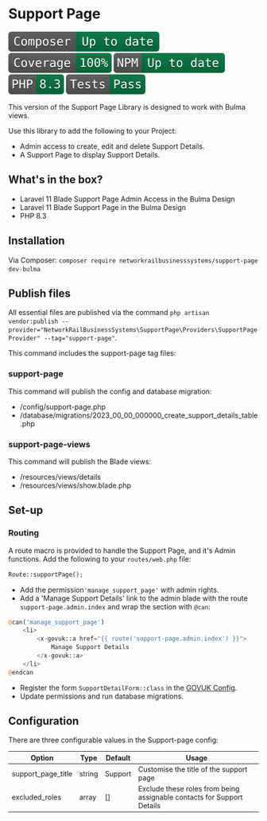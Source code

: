 # Support Page

![Composer status](.github/composer.svg)
![Coverage status](.github/coverage.svg)
![NPM status](.github/npm.svg)
![PHP version](.github/php.svg)
![Tests status](.github/tests.svg)

This version of the Support Page Library is designed to work with Bulma views.

Use this library to add the following to your Project:

* Admin access to create, edit and delete Support Details.
* A Support Page to display Support Details.

## What's in the box?

* Laravel 11 Blade Support Page Admin Access in the Bulma Design
* Laravel 11 Blade Support Page in the Bulma Design
* PHP 8.3

## Installation

Via Composer: `composer require networkrailbusinesssystems/support-page dev-bulma`

## Publish files

All essential files are published via the command `php artisan vendor:publish --provider="NetworkRailBusinessSystems\SupportPage\Providers\SupportPageProvider" --tag="support-page"`.

This command includes the support-page tag files:

### support-page

This command will publish the config and database migration:

* /config/support-page.php
* /database/migrations/2023_00_00_000000_create_support_details_table.php

### support-page-views

This command will publish the Blade views:

* /resources/views/details
* /resources/views/show.blade.php

## Set-up

### Routing
A route macro is provided to handle the Support Page, and it's Admin functions. Add the following to your `routes/web.php` file:
```php
Route::supportPage();
```

* Add the permission`'manage_support_page'` with admin rights.
* Add a 'Manage Support Details' link to the admin blade with the route `support-page.admin.index` and wrap the section with `@can`:
```php
@can('manage_support_page')
    <li>
        <x-govuk::a href="{{ route('support-page.admin.index') }}">
            Manage Support Details
        </x-govuk::a>
    </li>
@endcan
```

* Register the form `SupportDetailForm::class` in the [GOVUK Config](https://github.com/AnthonyEdmonds/govuk-laravel/blob/main/docs/configuration.md).
* Update permissions and run database migrations.

## Configuration

There are three configurable values in the Support-page config:

| Option             | Type               | Default      | Usage                                                                  |
|--------------------|--------------------|--------------|------------------------------------------------------------------------|
| support_page_title | string             | Support      | Customise the title of the support page                                |
| excluded_roles     | array              | []           | Exclude these roles from being assignable contacts for Support Details |
